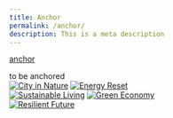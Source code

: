 ```yaml
---
title: Anchor
permalink: /anchor/
description: This is a meta description
---
```

<a href="#blah">anchor</a>


<div id="blah">to be anchored</div>


<div class="tile-container">
	<a class="tile-item" href="/key-focus-areas/city-in-nature">
		<img src="/images/framework/tile\_cityinnature.png" alt="City in Nature"></a>
	<a class="tile-item" href="/key-focus-areas/energy-reset">
		<img src="/images/framework/tile\_energyreset.png" alt="Energy Reset"></a>
</div>

<div class="tile-container">
	<a class="tile-item" href="/key-focus-areas/sustainable-living">
		<img src="/images/framework/tile\_sustainableliving.png" alt="Sustainable Living"></a>
	<a class="tile-item" href="/key-focus-areas/green-economy">
		<img src="/images/framework/tile\_greeneconomy.png" alt="Green Economy"></a>
</div>

<div class="tile-container">
	<a class="tile-item" href="/key-focus-areas/resilient-future">
		<img src="/images/framework/tile\_resilientfuture.png" alt="Resilient Future"></a>
</div>